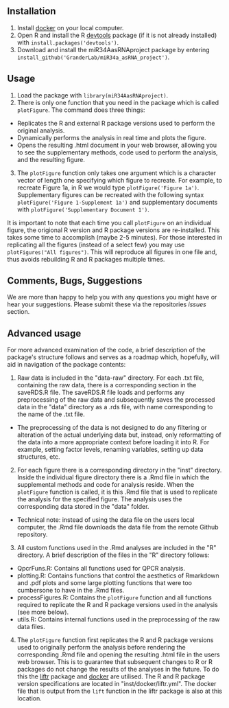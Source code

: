 
## Installation

1. Install [docker](https://www.docker.com) on your local computer.
2. Open R and install the R [devtools](https://github.com/hadley/devtools) package (if it is not already installed) with `install.packages('devtools')`.
3. Download and install the miR34AasRNAproject package by entering `install_github('GranderLab/miR34a_asRNA_project')`.

## Usage

1. Load the package with `library(miR34AasRNAproject)`.
2. There is only one function that you need in the package which is called `plotFigure`. The command does three things:
  - Replicates the R and external R package versions used to perform the original analysis.
  - Dynamically performs the analysis in real time and plots the figure.
  - Opens the resulting .html document in your web browser, allowing you to see the supplementary methods, code used to perform the analysis, and the resulting figure.
3. The `plotFigure` function only takes one argument which is a character vector of length one specifying which figure to recreate. For example, to recreate Figure 1a, in R we would type `plotFigure('Figure 1a')`. Supplementary figures can be recreated with the following syntax `plotFigure('Figure 1-Supplement 1a')` and supplementary documents with `plotFigure('Supplementary Document 1')`.

It is important to note that each time you call `plotFigure` on an individual figure, the origional R version and R package versions are re-installed. This takes some time to accomplish (maybe 2-5 minutes). For those interested in replicating all the figures (instead of a select few) you may use `plotFigures("All figures")`. This will reproduce all figures in one file and, thus avoids rebuilding R and R packages multiple times.

## Comments, Bugs, Suggestions
We are more than happy to help you with any questions you might have or hear your suggestions. Please submit these via the repositories *issues* section. 

## Advanced usage
For more advanced examination of the code, a brief description of the package's structure follows and serves as a roadmap which, hopefully, will aid in navigation of the package contents:

1. Raw data is included in the "data-raw" directory. For each .txt file, containing the raw data, there is a corresponding section in the saveRDS.R file. The saveRDS.R file loads and performs any preprocessing of the raw data and subsequently saves the processed data in the "data" directory as a .rds file, with name corresponding to the name of the .txt file. 
  - The preprocessing of the data is not designed to do any filtering or alteration of the actual underlying data but, instead, only reformatting of the data into a more appropriate context before loading it into R. For example, setting factor levels, renaming variables, setting up data structures, etc.
2. For each figure there is a corresponding directory in the "inst" directory. Inside the individual figure directory there is a .Rmd file in which the supplemental methods and code for analysis reside. When the `plotFigure` function is called, it is this .Rmd file that is used to replicate the analysis for the specified figure. The analysis uses the corresponding data stored in the "data" folder.
  - Technical note: instead of using the data file on the users local computer, the .Rmd file downloads the data file from the remote Github repository.
3. All custom functions used in the .Rmd analyses are included in the "R" directory. A brief description of the files in the "R" directory follows:
  - QpcrFuns.R: Contains all functions used for QPCR analysis. 
  - plotting.R: Contains functions that control the aesthetics of Rmarkdown and .pdf plots and some large plotting functions that were too cumbersone to have in the .Rmd files.
  - processFigures.R: Contains the `plotFigure` function and all functions required to replicate the R and R package versions used in the analysis (see more below).
  - utils.R: Contains internal functions used in the preprocessing of the raw data files. 
4. The `plotFigure` function first replicates the R and R package versions used to originally perform the analysis before rendering the corresponding .Rmd file and opening the resulting .html file in the users web browser. This is to guarantee that subsequent changes to R or R packages do not change the results of the analyses in the future. To do this the [liftr](https://liftr.me) package and [docker](https://www.docker.com) are utilised. The R and R package version specifications are located in "inst/docker/liftr.yml". The docker file that is output from the `lift` function in the liftr package is also at this location. 


